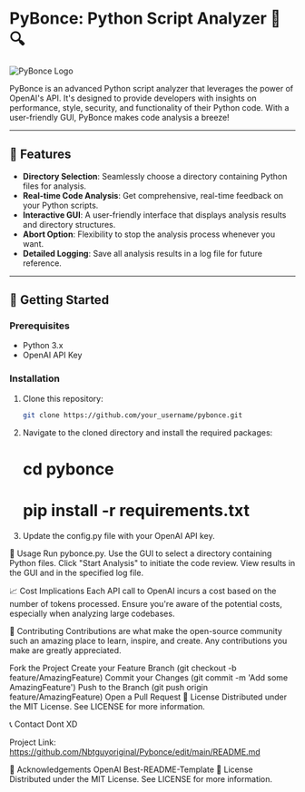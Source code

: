 # PyBonce: Python Script Analyzer 🐍🔍

![PyBonce Logo]([link_to_logo_image](https://clipart-library.com/clipart/Lcd5axbbi.htm))  

PyBonce is an advanced Python script analyzer that leverages the power of OpenAI's API. It's designed to provide developers with insights on performance, style, security, and functionality of their Python code. With a user-friendly GUI, PyBonce makes code analysis a breeze!

---

## 🌟 Features

- **Directory Selection**: Seamlessly choose a directory containing Python files for analysis.
- **Real-time Code Analysis**: Get comprehensive, real-time feedback on your Python scripts.
- **Interactive GUI**: A user-friendly interface that displays analysis results and directory structures.
- **Abort Option**: Flexibility to stop the analysis process whenever you want.
- **Detailed Logging**: Save all analysis results in a log file for future reference.

---

## 🚀 Getting Started

### Prerequisites

- Python 3.x
- OpenAI API Key

### Installation

1. Clone this repository:
   ```bash
   git clone https://github.com/your_username/pybonce.git

1. Navigate to the cloned directory and install the required packages:
   # cd pybonce
   # pip install -r requirements.txt

2. Update the config.py file with your OpenAI API key.

📖 Usage
Run pybonce.py.
Use the GUI to select a directory containing Python files.
Click "Start Analysis" to initiate the code review.
View results in the GUI and in the specified log file.

📈 Cost Implications
Each API call to OpenAI incurs a cost based on the number of tokens processed. Ensure you're aware of the potential costs, especially when analyzing large codebases.

🙏 Contributing
Contributions are what make the open-source community such an amazing place to learn, inspire, and create. Any contributions you make are greatly appreciated.

Fork the Project
Create your Feature Branch (git checkout -b feature/AmazingFeature)
Commit your Changes (git commit -m 'Add some AmazingFeature')
Push to the Branch (git push origin feature/AmazingFeature)
Open a Pull Request
📜 License
Distributed under the MIT License. See LICENSE for more information.

📞 Contact
Dont XD

Project Link: https://github.com/Nbtguyoriginal/Pybonce/edit/main/README.md

🌟 Acknowledgements
OpenAI
Best-README-Template
📜 License
Distributed under the MIT License. See LICENSE for more information.

